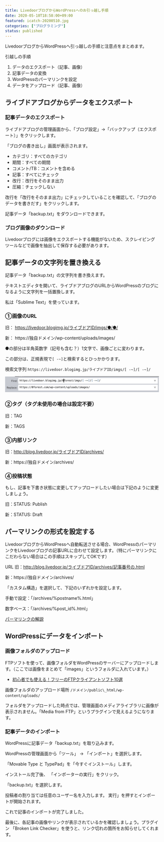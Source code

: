 ```yaml
---
title: LivedoorブログからWordPressへのお引っ越し手順
date: 2020-05-10T18:58:00+09:00
featured: icatch-20200510.jpg
categories: ["プログラミング"]
status: published
---
```


LivedoorブログからWordPressへ引っ越しの手順と注意点をまとめます。

引越しの手順
1. データのエクスポート（記事、画像）
2. 記事データの変換
3. WordPressのパーマリンクを設定
4. データをアップロード（記事、画像）

## ライブドアブログからデータをエクスポート

### 記事データのエクスポート

ライブドアブログの管理画面から、「ブログ設定」→「バックアップ（エクスポート）」をクリックします。

「ブログの書き出し」画面が表示されます。

* カテゴリ：すべてのカテゴリ
* 期間：すべての期間
* コメント/TB：コメントを含める
* 記事：すべてにチェック
* 改行：改行をそのまま出力
* 圧縮：チェックしない

改行を「改行をそのまま出力」にチェックしていることを確認して、「ブログのデータを書きだす」をクリックします。

記事データ「backup.txt」をダウンロードできます。

### ブログ画像のダウンロード

Livedoorブログには画像をエクスポートする機能がないため、スクレイピングツールなどで画像を抽出して保存する必要があります。

## 記事データの文字列を置き換える

記事データ「backup.txt」の文字列を書き換えます。

テキストエディタを開いて、ライブドアブログのURLからWordPressのブログになるように文字列を一括置換します。

私は「Sublime Text」を使っています。

### ①画像のURL

旧： https://livedoor.blogimg.jp/ライブドアID/imgs/●/●/

新： https://独自ドメイン/wp-content/uploads/images/

●の部分は半角英数字（記号も含む？）1文字で、画像ごとに変わります。

この部分は、正規表現で`[ -~]`と検索するとひっかかります。

検索文字列
`https://livedoor.blogimg.jp/ライブドアID/imgs/[ -~]/[ -~]/`

![](ss-20200510-01.jpg)

### ②タグ（タグ未使用の場合は設定不要）

旧：TAG

新：TAGS

### ③内部リンク

旧：http://blog.livedoor.jp/ライブドアID/archives/

新：https://独自ドメイン/archives/

### ④投稿状態
もし、記事を下書き状態に変更してアップロードしたい場合は下記のように変更しましょう。

旧：STATUS: Publish

新：STATUS: Draft

## パーマリンクの形式を設定する

LivedoorブログからWordPressへ自動転送させる場合、WordPressのパーマリンクをLivedoorブログの記事URLに合わせて設定します。（特にパーマリンクにこだわらない場合はこの手順はスキップしてOKです）

URL
旧：http://blog.livedoor.jp/ライブドアID/archives/記事番号の.html

新：https://独自ドメイン/archives/

「カスタム構造」を選択して、下記のいずれかを設定します。

手動で設定：「/archives/%postname%.html」

数字ベース：「/archives/%post\_id%.html」

[パーマリンクの解説](/about-permlink/)

## WordPressにデータをインポート

### 画像フォルダのアップロード

FTPソフトを使って、画像フォルダをWordPressのサーバーにアップロードします。（ここでは画像をまとめて「images」というフォルダに入れています。）

* [初心者でも使える！フリーのFTPクライアントソフト10選](https://techacademy.jp/magazine/1190)

画像フォルダのアップロード場所
`/ドメイン/public\_html/wp-content/uploads/`

フォルダをアップロードした時点では、管理画面のメディアライブラリに画像が表示されません。「Media from FTP」というプラグインで見えるようになります。

### 記事データのインポート

WordPressに記事データ「backup.txt」を取り込みます。

WordPressの管理画面から「ツール」 → 「インポート」を選択します。

「Movable Type と TypePad」を「今すぐインストール」します。

インストール完了後、 「インポーターの実行」をクリック。

「backup.txt」を選択します。

投稿者の割り当ては任意のユーザー名を入力します。
実行」を押すとインポートが開始されます。

これで記事のインポートが完了しました。

最後に、各記事の画像やリンクが表示されているかを確認しましょう。プラグイン 「Broken Link Checker」を使うと、リンク切れの箇所をお知らせしてくれます。
